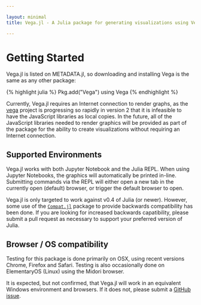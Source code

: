 ```yaml
---

layout: minimal
title: Vega.jl - A Julia package for generating visualizations using Vega

---
```


# Getting Started

Vega.jl is listed on METADATA.jl, so downloading and installing Vega is the same as any other package:

{% highlight julia %}
Pkg.add("Vega")
using Vega
{% endhighlight %}

Currently, Vega.jl requires an Internet connection to render graphs, as the [vega](https://github.com/vega/vega) project is progressing so rapidly in version 2 that it is infeasible to have the JavaScript libraries as local copies. In the future, all of the JavaScript libraries needed to render graphics will be provided as part of the package for the ability to create visualizations without requiring an Internet connection.

## Supported Environments

Vega.jl works with both Jupyter Notebook and the Julia REPL. When using Jupyter Notebooks, the graphics will automatically be printed in-line. Submitting commands via the REPL will either open a new tab in the currently open (default) browser, or trigger the default browser to open.

Vega.jl is only targeted to work against v0.4 of Julia (or newer). However, some use of the [`Compat.jl`](https://github.com/JuliaLang/Compat.jl) package to provide backwards compatibility has been done. If you are looking for increased backwards capatibility, please submit a pull request as necessary to support your preferred version of Julia.

## Browser / OS compatibility

Testing for this package is done primarily on OSX, using recent versions Chrome, Firefox and Safari. Testing is also occasionally done on ElementaryOS (Linux) using the Midori browser.

It is expected, but not confirmed, that Vega.jl will work in an equivalent Windows environment and browsers. If it does not, please submit a [GitHub issue](https://github.com/johnmyleswhite/Vega.jl/issues).


